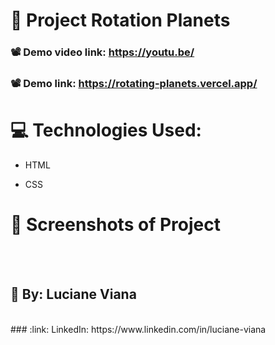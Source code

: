 #   :book: Project Rotation Planets 
###   📽️ Demo video link: https://youtu.be/

###   📽️ Demo link: https://rotating-planets.vercel.app/

# :computer: Technologies Used:

 * HTML

 * CSS


 # :camera_flash: Screenshots of Project
 <br> <br> 

## :woman: By:  Luciane Viana
<br>
### :link: LinkedIn: https://www.linkedin.com/in/luciane-viana